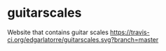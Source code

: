 # guitarscales
Website that contains guitar scales
https://travis-ci.org/edgarlatorre/guitarscales.svg?branch=master
